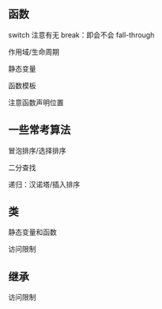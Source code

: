 

## 函数

switch 注意有无 break：即会不会 fall-through

作用域/生命周期

静态变量

函数模板

注意函数声明位置

## 一些常考算法

冒泡排序/选择排序

二分查找

递归：汉诺塔/插入排序

## 类

静态变量和函数

访问限制

## 继承

访问限制

